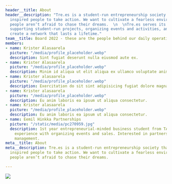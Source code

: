 ```yaml
---
header__title: About
header__description: "Tre.es is a student-run entrepreneurship society that encourages
  inspired people to take action. We want to cultivate a fearless environment where
  people aren’t afraid to chase their dreams.  \n  \nTre.es serves its community by
  supporting student-run projects, organizing events and activities, and helping them
  create a network that lasts a lifetime."
team__title: Board 2022 - these are the people behind our daily operations
members:
- name: Krister Alasaarela
  picture: "/media/profile_placeholder.webp"
  description: Sint fugiat deserunt nulla eiusmod aute ex.
- name: Krister Alasaarela
  picture: "/media/profile_placeholder.webp"
  description: Minim id aliqua ut elit aliqua ex ullamco voluptate anim anim labore.
- name: Krister alasaarela
  picture: "/media/profile_placeholder.webp"
  description: Exercitation do sit sint adipisicing fugiat dolore magna fugiat fugiat.
- name: Krister alasaarela
  picture: "/media/profile_placeholder.webp"
  description: Eu anim laboris ea ipsum ut aliqua consectetur.
- name: Krister alasaarela
  picture: "/media/profile_placeholder.webp"
  description: Eu anim laboris ea ipsum ut aliqua consectetur.
- name: Eemil Hinkka Partnerships
  picture: "/static/media/pc270959.jpg"
  description: 1st year entrepreneurial-minded business student from TAMK.  Prior
    experience with organizing events and sales. Interested in partnerships and project
    management.
meta__title: About
meta__description: Tre.es is a student-run entrepreneurship society that encourages
  inspired people to take action. We want to cultivate a fearless environment where
  people aren’t afraid to chase their dreams.

---
```

![](/static/media/pc270959.jpg)